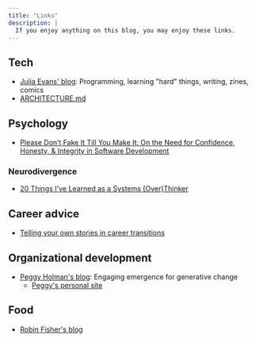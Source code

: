 ```yaml
---
title: "Links"
description: |
  If you enjoy anything on this blog, you may enjoy these links.
---
```



## Tech

* [Julia Evans' blog](https://jvns.ca/): Programming, learning "hard" things, writing,
  zines, comics
* [ARCHITECTURE.md](https://matklad.github.io/2021/02/06/ARCHITECTURE.md.html)


## Psychology

* [Please Don’t Fake It Till You Make It: On the Need for Confidence, Honesty, & Integrity in Software Development](https://www.kristen-foster-marks.com/post/on-the-need-for-confidence-honesty-integrity-in-software-development)


### Neurodivergence

* [20 Things I've Learned as a Systems (Over)Thinker](https://cutlefish.substack.com/p/20-things-ive-learned-as-a-systems)


## Career advice

* [Telling your own stories in career transitions](https://www.drcathicks.com/post/telling-your-own-stories-in-career-transitions)


## Organizational development

* [Peggy Holman's blog](https://peggyholman.medium.com/): Engaging emergence for
  generative change
    * [Peggy's personal site](https://peggyholman.com/)


## Food

* [Robin Fisher's blog](https://itsarobin.github.io/)
